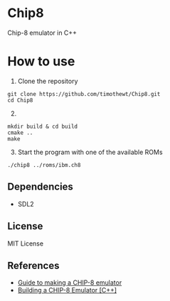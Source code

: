 # Chip8
Chip-8 emulator in C++

# How to use

1. Clone the repository
```
git clone https://github.com/timothewt/Chip8.git
cd Chip8
```

2. 
```
mkdir build & cd build
cmake ..
make
```

3. Start the program with one of the available ROMs
```
./chip8 ../roms/ibm.ch8
```


## Dependencies

- SDL2

## License

MIT License

## References

- [Guide to making a CHIP-8 emulator](https://tobiasvl.github.io/blog/write-a-chip-8-emulator/)
- [Building a CHIP-8 Emulator \[C++\]
](https://austinmorlan.com/posts/chip8_emulator/#function-pointer-table)
